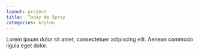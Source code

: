```yaml
---
layout: project
title:  Today We Spray
categories: krylon
---
```


Lorem ipsum dolor sit amet, consectetuer adipiscing elit. Aenean commodo ligula eget dolor.

<!--more-->
